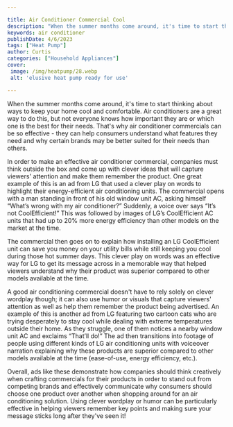 ```yaml
---

title: Air Conditioner Commercial Cool
description: "When the summer months come around, it's time to start thinking about ways to keep your home cool and comfortable. Air conditioner...scroll on and keep learning"
keywords: air conditioner
publishDate: 4/6/2023
tags: ["Heat Pump"]
author: Curtis
categories: ["Household Appliances"]
cover: 
 image: /img/heatpump/28.webp
 alt: 'elusive heat pump ready for use'

---
```


When the summer months come around, it's time to start thinking about ways to keep your home cool and comfortable. Air conditioners are a great way to do this, but not everyone knows how important they are or which one is the best for their needs. That's why air conditioner commercials can be so effective - they can help consumers understand what features they need and why certain brands may be better suited for their needs than others.

In order to make an effective air conditioner commercial, companies must think outside the box and come up with clever ideas that will capture viewers' attention and make them remember the product. One great example of this is an ad from LG that used a clever play on words to highlight their energy-efficient air conditioning units. The commercial opens with a man standing in front of his old window unit AC, asking himself “What’s wrong with my air conditioner?” Suddenly, a voice over says “It’s not CoolEfficient!” This was followed by images of LG’s CoolEfficient AC units that had up to 20% more energy efficiency than other models on the market at the time.

The commercial then goes on to explain how installing an LG CoolEfficient unit can save you money on your utility bills while still keeping you cool during those hot summer days. This clever play on words was an effective way for LG to get its message across in a memorable way that helped viewers understand why their product was superior compared to other models available at the time. 

A good air conditioning commercial doesn't have to rely solely on clever wordplay though; it can also use humor or visuals that capture viewers' attention as well as help them remember the product being advertised. An example of this is another ad from LG featuring two cartoon cats who are trying desperately to stay cool while dealing with extreme temperatures outside their home. As they struggle, one of them notices a nearby window unit AC and exclaims “That’ll do!” The ad then transitions into footage of people using different kinds of LG air conditioning units with voiceover narration explaining why these products are superior compared to other models available at the time (ease-of-use, energy efficiency, etc.). 

Overall, ads like these demonstrate how companies should think creatively when crafting commercials for their products in order to stand out from competing brands and effectively communicate why consumers should choose one product over another when shopping around for an air conditioning solution. Using clever wordplay or humor can be particularly effective in helping viewers remember key points and making sure your message sticks long after they've seen it!
